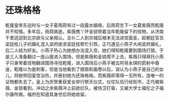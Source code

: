 # 还珠格格
  乾隆皇帝东巡时与一女子夏雨荷有过一段露水姻缘，后雨荷生下一女夏紫薇而乾隆并不知情。多年后，雨荷病逝。紫薇携丫环金锁带着当年乾隆留下的信物，从济南千里迢迢到北京欲与父亲相认。主仆二人到京城后根本无法进宫面圣，趁朝廷官员梁廷桂儿子的婚礼混入梁府欲求梁廷桂帮忙引荐。正巧遇见小燕子大闹梁府婚礼，后二人结为好友。小燕子热心为她想办法混入宫，她们得知乾隆要到围场打猎，于是三人准备翻过一座山崖进入围场，但是紫薇和金锁爬不上去，紫薇只得拜托小燕子只身带着信物翻进围场寻找乾隆，进入围场后小燕子被五阿哥永琪的箭射中昏迷，乾隆以为是刺客，但是当他看到了摺扇和画卷以后，误认为小燕子是自己的女儿，将她带回皇宫治伤，并册封她为还珠格格。而紫薇却落得一无所有，连唯一的证物都失去了。皇上为庆贺重获爱女举行祭天仪式，仪仗队伍行经街市，正巧被紫薇、金锁看到。冲动之余紫薇冲上前欲拦队，被侍卫打昏，又被大学士福伦之子福尔康所救。福府在知道其身世后将她收留。

 
